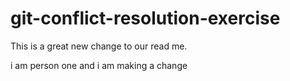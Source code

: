 # git-conflict-resolution-exercise

This is a great new change to our read me.

i am person one and i am making a change

